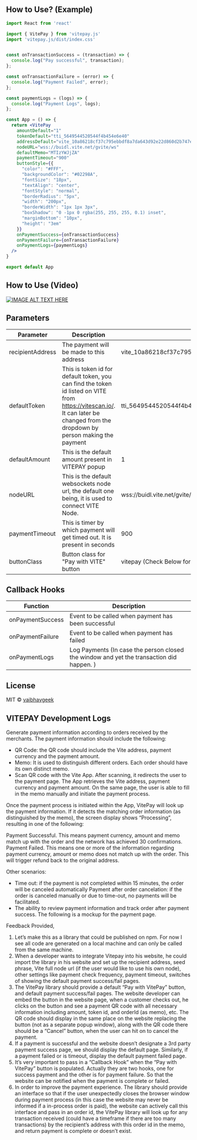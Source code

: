 

## How to Use? (Example)

```jsx
import React from 'react'

import { VitePay } from 'vitepay.js'
import 'vitepay.js/dist/index.css'


const onTransactionSuccess = (transaction) => {
  console.log("Pay successful", transaction);
};

const onTransactionFailure = (error) => {
  console.log("Payment Failed", error);
};

const paymentLogs = (logs) => {
  console.log("Payment Logs", logs);
};

const App = () => {
  return <VitePay
    amountDefault="1"
    tokenDefault="tti_5649544520544f4b454e6e40"
    addressDefault="vite_10a86218cf37c795ebbdf8a7da643d92e22d860d2b747e049e"
    nodeURL="wss://buidl.vite.net/gvite/ws"
    defaultMemo="MTIzYWJjZA"
    paymentTimeout="900"
    buttonStyle={{
      "color": "#FFF",
      "backgroundColor": "#02298A",
      "fontSize": "18px",
      "textAlign": "center",
      "fontStyle": "normal",
      "borderRadius": "5px",
      "width": "200px",
      "borderWidth": "1px 1px 3px",
      "boxShadow": "0 -1px 0 rgba(255, 255, 255, 0.1) inset",
      "marginBottom": "10px",
      "height": "3em"
    }}
    onPaymentSuccess={onTransactionSuccess}
    onPaymentFailure={onTransactionFailure}
    onPaymentLogs={paymentLogs}
  />
}

export default App


```

## How to Use (Video)
[![IMAGE ALT TEXT HERE](https://img.youtube.com/vi/DCgagBe2bKM/0.jpg)](https://www.youtube.com/watch?v=DCgagBe2bKM)


## Parameters
| Parameter | Description | Default Value 
| -------- | ----------- | --------------
| recipientAddress | The payment will be made to this address |  vite_10a86218cf37c795ebbdf8a7da643d92e22d860d2b747e049e 
| defaultToken | This is token id for default token, you can find the token id listed on VITE from https://vitescan.io/. It can later be changed from the dropdown by person making the payment  | tti_5649544520544f4b454e6e40 
| defaultAmount | This is the default amount present in VITEPAY popup | 1 
| nodeURL | This is the default websockets node url, the default one being, it is used to connect VITE Node. | wss://buidl.vite.net/gvite/ws
| paymentTimeout | This is timer by which payment will get timed out. It is present in seconds | 900 
| buttonClass | Button class for "Pay with VITE" button | vitepay (Check Below for more information) 

## Callback Hooks 
| Function | Description 
| --------  | ----------- 
| onPaymentSuccess | Event to be called when payment has been successful
| onPaymentFailure | Event to be called when payment has failed
| onPaymentLogs | Log Payments (In case the person closed the window and yet the transaction did happen. )



## License

MIT © [vaibhavgeek](https://github.com/vaibhavgeek)

## VITEPAY Development Logs
Generate payment information according to orders received by the merchants. The payment information should include the following:
- QR Code: the QR code should include the Vite address, payment currency and the payment amount.
- Memo: It is used to distinguish different orders. Each order should have its own distinct memo.
- Scan QR code with the Vite App. After scanning, it redirects the user to the payment page. The App retrieves the Vite address, payment currency and payment amount. On the same page, the user is able to fill in the memo manually and initiate the payment process.

Once the payment process is initiated within the App, VitePay will look up the payment information. If it detects the matching order information (as distinguished by the memo), the screen display shows “Processing”, resulting in one of the following:

Payment Successful. This means payment currency, amount and memo match up with the order and the network has achieved 30 confirmations.
Payment Failed. This means one or more of the information regarding payment currency, amount or memo does not match up with the order. This will trigger refund back to the original address.

Other scenarios:
- Time out: if the payment is not completed within 15 minutes, the order will be canceled automatically Payment after order cancelation: if the order is canceled manually or due to time-out, no payments will be facilitated.
- The ability to review payment information and track order after payment success. The following is a mockup for the payment page.

Feedback Provided, 
1. Let’s make this as a library that could be published on npm. For now I see all code are generated on a local machine and can only be called from the same machine. 
2. When a developer wants to integrate Vitepay into his website, he could import the library in his website and set up the recipient address, seed phrase, Vite full node url (if the user would like to use his own node), other settings like payment check frequency, payment timeout, switches of showing the default payment success/fail pages. 
3. The VitePay library should provide a default “Pay with VitePay” button, and default payment success/fail pages. The website developer can embed the button in the website page, when a customer checks out, he clicks on the button and see a payment QR code with all necessary information including amount, token id, and orderId (as memo), etc. The QR code should display in the same place on the website replacing the button (not as a separate popup window), along with the QR code there should be a “Cancel” button, when the user can hit on to cancel the payment.
4. If a payment is successful and the website doesn’t designate a 3rd party payment success page, we should display the default page. Similarly, if a payment failed or is timeout, display the default payment failed page. 
5. It’s very important to pass in a “Callback Hook” when the “Pay with VitePay” button is populated. Actually they are two hooks, one for success payment and the other is for payment failure. So that the website can be notified when the payment is complete or failed. 
6. In order to improve the payment experience. The library should provide an interface so that if the user unexpectedly closes the browser window during payment process (in this case the website may never be informed if a in-process order is paid), the website can actively call this interface and pass in an order id, the VitePay library will look up for any transaction received (could have a timeframe if there are too many transactions) by the recipient’s address with this order id in the memo, and return payment is complete or doesn’t exist.
